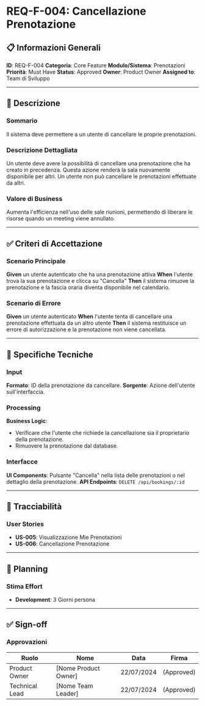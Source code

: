 # REQ-F-004: Cancellazione Prenotazione

## 📋 Informazioni Generali
**ID**: REQ-F-004
**Categoria**: Core Feature
**Modulo/Sistema**: Prenotazioni
**Priorità**: Must Have
**Status**: Approved
**Owner**: Product Owner
**Assigned to**: Team di Sviluppo

---

## 📝 Descrizione

### Sommario
Il sistema deve permettere a un utente di cancellare le proprie prenotazioni.

### Descrizione Dettagliata
Un utente deve avere la possibilità di cancellare una prenotazione che ha creato in precedenza. Questa azione renderà la sala nuovamente disponibile per altri. Un utente non può cancellare le prenotazioni effettuate da altri.

### Valore di Business
Aumenta l'efficienza nell'uso delle sale riunioni, permettendo di liberare le risorse quando un meeting viene annullato.

---

## ✅ Criteri di Accettazione

### Scenario Principale
**Given** un utente autenticato che ha una prenotazione attiva
**When** l'utente trova la sua prenotazione e clicca su "Cancella"
**Then** il sistema rimuove la prenotazione e la fascia oraria diventa disponibile nel calendario.

### Scenario di Errore
**Given** un utente autenticato
**When** l'utente tenta di cancellare una prenotazione effettuata da un altro utente
**Then** il sistema restituisce un errore di autorizzazione e la prenotazione non viene cancellata.

---

## 🔧 Specifiche Tecniche

### Input
**Formato**: ID della prenotazione da cancellare.
**Sorgente**: Azione dell'utente sull'interfaccia.

### Processing
**Business Logic**:
- Verificare che l'utente che richiede la cancellazione sia il proprietario della prenotazione.
- Rimuovere la prenotazione dal database.

### Interfacce
**UI Components**: Pulsante "Cancella" nella lista delle prenotazioni o nel dettaglio della prenotazione.
**API Endpoints**: `DELETE /api/bookings/:id`

---

## 🔗 Tracciabilità

### User Stories
- **US-005**: Visualizzazione Mie Prenotazioni
- **US-006**: Cancellazione Prenotazione

---

## 📅 Planning

### Stima Effort
- **Development**: 3 Giorni persona

---

## ✅ Sign-off

### Approvazioni
| Ruolo | Nome | Data | Firma |
|---|---|---|---|
| Product Owner | [Nome Product Owner] | 22/07/2024 | (Approved) |
| Technical Lead | [Nome Team Leader] | 22/07/2024 | (Approved) |
